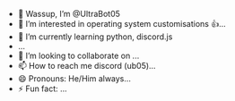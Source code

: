 - 👋 Wassup, I’m @UltraBot05
- 👀 I’m interested in operating system customisations 👍...
- 🌱 I’m currently learning python, discord.js
- ...
- 💞️ I’m looking to collaborate on ...
- 📫 How to reach me discord (ub05)...
- 😄 Pronouns: He/Him always...
- ⚡ Fun fact:  ...

<!---
UltraBot05/UltraBot05 is a ✨ special ✨ repository because its `README.md` (this file) appears on your GitHub profile.
You can click the Preview link to take a look at your changes.
--->
